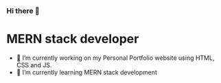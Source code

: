 ### Hi there 👋

# MERN stack developer


- 🔭 I’m currently working on my Personal Portfolio website using HTML, CSS and JS.
- 🌱 I’m currently learning MERN stack development
<!--
- 👯 I’m looking to collaborate on ...
- 🤔 I’m looking for help with ...
- 💬 Ask me about 
- 📫 How to reach me: ...
- 😄 Pronouns: ...
- ⚡ Fun fact: ...
-->

